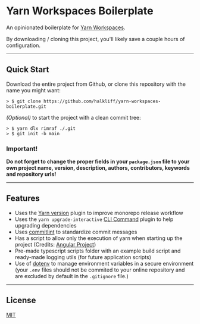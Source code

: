 # Yarn Workspaces Boilerplate

An opinionated boilerplate for [Yarn Workspaces](https://yarnpkg.com/features/workspaces).

By downloading / cloning this project, you'll likely save a couple hours of configuration.

---

## Quick Start

Download the entire project from Github, or clone this repository with the name you might want:

`> $ git clone https://github.com/halkliff/yarn-workspaces-boilerplate.git`

_(Optional)_ to start the project with a clean commit tree:

`> $ yarn dlx rimraf ./.git`\
`> $ git init -b main`

### Important!

**Do not forget to change the proper fields in your `package.json` file to your own project name, version, description, authors, contributors, keywords and repository urls!**

---

## Features

* Uses the [Yarn version](https://yarnpkg.com/features/release-workflow) plugin to improve monorepo release workflow
* Uses the `yarn upgrade-interactive` [CLI Command]([https://](https://yarnpkg.com/cli/upgrade-interactive)) plugin to help upgrading dependencies
* Uses [commitlint](https://commitlint.js.org/) to standardize commit messages
* Has a script to allow only the execution of yarn when starting up the project (Credits: [Angular Project](https://github.com/angular/angular/blob/11.0.x/tools/yarn/check-yarn.js))
* Pre-made typescript scripts folder with an example build script and ready-made logging utils (for future application scripts)
* Use of [dotenv](https://github.com/motdotla/dotenv) to manage environment variables in a secure environment (your `.env` files should not be commited to your online repository and are excluded by default in the `.gitignore` file.)

---

## License

[MIT](LICENSE)
